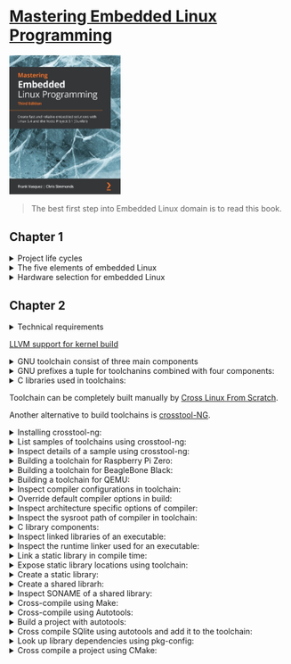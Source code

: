 # [Mastering Embedded Linux Programming](https://www.amazon.com/Mastering-Embedded-Linux-Programming-potential/dp/1789530385/ref=sr_1_3?keywords=9781789530384&qid=1661185260&sr=8-3)
<img alt="9781789530384" src="../covers/9781789530384.jpg" width="200"/>

> The best first step into Embedded Linux domain is to read this book.

## Chapter 1

<details>
<summary>Project life cycles</summary>

1. Board Bring-Up
1. System Architecture and Design Choice
1. Writing Embedded Applications
1. Debugging and Optimizing Performance
</details>

<details>
<summary>The five elements of embedded Linux</summary>

1. Toolchain
1. Bootloader
1. Kernel
1. Root filesystem
1. Embedded Applications
</details>

<details>
<summary>Hardware selection for embedded Linux</summary>

1. CPU architecture
1. Reasonable amout of RAM
1. Non-volatile storage
1. Serial port
1. Debugging interface (e.g. JTAG)
</details>

## Chapter 2

<details>
<summary>Technical requirements</summary>

```sh
sudo pacman -S base-devel bzip2 cmake git gperf help2man ncurses python rsync unzip wget xz
```
</details>

[LLVM support for kernel build](https://kernel.org/doc/html/latest/kbuild/llvm.html)
<details>
<summary>GNU toolchain consist of three main components</summary>

* binutils **(base-devel)**: [https://gnu.org/software/binutils](https://gnu.org/software/binutils)
* gcc **(base-devel)**: [https://gcc.gnu.org](https://gcc.gnu.org)
* C library + Linux header files
</details>

<details>
<summary>GNU prefixes a tuple for toolchanins combined with four components:</summary>

* CPU Architecture + Endianness (e.g. `x86_64`, `mipsel`, `armeb`)
* Vendor (e.g. `buildroot`)
* Kernel (e.g. `linux`)
* Operating System + ABI (e.g. `gnueabi`, `gnueabihf`, `musleabi`, `musleabihf`)

```sh
gcc -dumpmachine
```
</details>
<details>
<summary>C libraries used in toolchains:</summary>

* glibc: [https://gnu.org/software/libc](https://gnu.org/software/libs)
* musl libs: [https://musl.libc.org](https://musl.libc.org)
* uClibc-ng: [https://uclibc-ng.org](https://uclibc-ng.org)
* eglibc: [https://uclibc.org/home](https://uclibc.org/home)

</details>

Toolchain can be completely built manually by [Cross Linux From Scratch](https://trac.clfs.org).

Another alternative to build toolchains is [crosstool-NG](https://crosstool-ng.github.io).

<details>
<summary>Installing crosstool-ng:</summary>

```sh
git clone https://github.com/crosstool-ng/crosstool-ng.git
cd crosstool-ng
git checkout <latest>
./bootstrap
./configure --enable-local
make -j<cores>
```
</details>

<details>
<summary>List samples of toolchains using crosstool-ng:</summary>

```sh
./ct-ng list-samples
```
</details>

<details>
<summary>Inspect details of a sample using crosstool-ng:</summary>

```sh
./ct-ng show-<sample>
./ct-ng show-armv6-unknown-linux-gnueabihf
./ct-ng show-arm-cortex_a8-linux-gnueabi
./ct-ng show-arm-unknown-linux-gnueabi
```
</details>

<details>
<summary>Building a toolchain for Raspberry Pi Zero:</summary>

```sh
./ct-ng distclean
./ct-ng show-armv6-unknown-linux-gnueabihf
./ct-ng armv6-unknown-linux-gnueabihf
```

Change following parts:

* Tarbal path
* Build path
* Vendor tuple

```sh
./ct-ng build
```
</details>

<details>
<summary>Building a toolchain for BeagleBone Black:</summary>

```sh
./ct-ng distclean
./ct-ng show-arm-cortex_a8-linux-gnueabi
./ct-ng arm-cortex_a8-linux-gnueabi
```

Change following parts:

* **Paths and misc options** >> **Render the toolchain read-only**: disable
* **Target options** >> **Floating point**: **hardware (FPU)**
* **Target options** >> **Use specific FPU**: neon

```sh
./ct-ng build
```
</details>

<details>
<summary>Building a toolchain for QEMU:</summary>

```sh
./ct-ng distclean
./ct-ng show-arm-unknown-linux-gnueai
./ct-ng arm-unknown-linux-gnueai
```

Change following parts:

* **Paths and misc options**: disable **Render the toolchain read-only**

```sh
./ct-ng build
```
</details>

<details>
<summary>Inspect compiler configurations in toolchain:</summary>

```sh
${CROSS_COMPILE}gcc -v
```
</details>

<details>
<summary>Override default compiler options in build:</summary>

```sh
${CROSS_COMPILE}gcc -mcpu=cortex-a5 main.c -o app
```
</details>

<details>
<summary>Inspect architecture specific options of compiler:</summary>

```sh
${CROSS_COMPILE}gcc --target-help
```
</details>

<details>
<summary>Inspect the sysroot path of compiler in toolchain:</summary>

```sh
${CROSS_COMPILE}gcc -print-sysroot
```
</details>

<details>
<summary>C library components:</summary>

* libc (linked by default)
* libm
* libpthread
* librt
</details>

<details>
<summary>Inspect linked libraries of an executable:</summary>

```sh
${CROSS_COMPILE}readelf -a app | grep "Shared library"
```
</details>

<details>
<summary>Inspect the runtime linker used for an executable:</summary>

```sh
${CROSS_COMPILE}readelf -a app | grep "program interpreter"
```
</details>

<details>
<summary>Link a static library in compile time:</summary>

```sh
${CROSS_COMPILE}gcc -static main.c -o app
```
</details>

<details>
<summary>Expose static library locations using toolchain:</summary>

```sh
SYSROOT=$(${CROSS_COMPILE}gcc -print-sysroot)
cd $SYSROOT
ls -l usr/lib/libc.a
```
</details>

<details>
<summary>Create a static library:</summary>

```sh
${CROSS_COMPILE}gcc -c test1.o
${CROSS_COMPILE}gcc -c test2.o
${CROSS_COMPILE}ar rc libtest1.a test1.o test2.o
${CROSS_COMPILE}gcc main.c -ltest -L../libs -I../libs -o app
```
</details>

<details>
<summary>Create a shared librarh:</summary>

```sh
${CROSS_COMPILE}gcc -fPIC -c test1.c
${CROSS_COMPILE}gcc -fPIC -c test2.c
${CROSS_COMPILE}gcc -shared -o libtest.so test1.o test2.o
${CROSS_COMPILE}gcc main.c -ltest -L../libs -I../libs -o app
${CROSS_COMPILE}readelf -a app | grep "program interpreter"
${CROSS_COMPILE}readelf -a app | grep "program interpreter"
```
</details>

<details>
<summary>Inspect SONAME of a shared library:</summary>

```sh
readelf -a /usr/lib/x86_64-linux-gnu/libjpeg.so.8.2.2 | grep SONAME
libjpeg.so.8
```
</details>

<details>
<summary>Cross-compile using Make:</summary>

```sh
make CROSS_COMPILE=armv6-rpi-linux-gnueabihf-
```

```sh
export CROSS_COMPILE=armv6-rpi-linux-gnueabihf-
make
```
</details>

<details>
<summary>Cross-compile using Autotools:</summary>

* GNU Autoconf [https::/gnu.org/software/autoconf/autoconf.html](https::/gnu.org/software/autoconf/autoconf.html)
* GNU Automake [https://gnu.org/savannah-checkouts/gnu/automake](https://gnu.org/savannah-checkouts/gnu/automake)
* GNU Libtool [https://gnu.org/software/libtool/libtool.html](https://gnu.org/software/libtool/libtool.html)
* Gnulib [https://gnu.org/software/gnulib](https://gnu.org/software/gnulib)

```sh
./configure
make
make install
```
</details>

<details>
<summary>Build a project with autotools:</summary>

```sh
CC=armv6-rpi-linux-gnueabihf ./configure --host=armv6-rpi-linux-gnueabihf
```
</details>

<details>
<summary>Cross compile SQlite using autotools and add it to the toolchain:</summary>

```sh
wget http://www.sqlite.org/2020/sqlite-autoconf-3330000.tar.gz
tar xf sqlite-autoconf-3330000.tar.gz
cd sqlite-autoconf-3330000
CC=armv6-rpi-linux-gnueabihf ./configure --host=armv6-rpi-linux-gnueabihf --prefix=/usr
make
make DESTDIR=$(armv6-rpi-linux-gnueabi-gcc -print-sysroot) install

armv6-rpi-linux-gnueabihf main.c -o sqlite-test -lsqlite3
```
</details>

<details>
<summary>Look up library dependencies using pkg-config:</summary>

```sh
cat $(armv6-rpi-linux-gnueabihf-gcc -print-sysroot)/usr/lib/pkgconfig/sqlite3.pc

export PKG_CONFIG_LIBDIR=$(armv6-rpi-linux-gnueabihf-gcc -print-sysroot)/usr/lib/pkgconfig
pkg-config sqlite3 --libs --cflags
armv6-rpi-linux-gnueabihf-gcc $(pkg-config sqlite3 --cflags --libs) main.c -o sqlite-test
```
</details>

<details>
<summary>Cross compile a project using CMake:</summary>

```sh
cmake -S . -B build -D CMAKE_INSTALL_PREFIX:PATH=sysroot -D CMAKE_C_COMPILER:PATH=x-tools/armv6-rpi-linux-gnueabihf-gcc
cmake --build build --parallel
cmake --build build --target install
```
</details>
